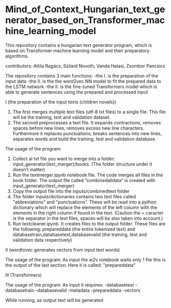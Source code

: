 # Mind_of_Context_Hungarian_text_generator_based_on_Transformer_machine_learning_model

This repository contains a hungarian text generator program, which is based on Transformer machine learning model and their preparatory algorithms.

contributors: Attila Ragács, Szilard Novoth, Vanda Halasi, Zsombor Pancsics

The repository contains 3 main functions: 
-the I. is the preparation of the input data 
-the II. is the the word2vec NN model to fit the prepared data to the LSTM network 
-the II. is the fine-tuned Transformers model which is able to generate sentences using the prepared and processed input

I (the preparation of the input texts (children novels))

1. The first merges multiple text files (utf-8 txt files) to a single file. This file will be the training, test and validation dataset.
2. The second preprocesses a text file. It expands contractions, removes spaces before new lines, removes excess new line characters. Furthermore it replaces punctuations, breaks sentences into new lines, separates words and build the training, test and validation database.


The usage of the program:

1. Collect al txt file you want to merge into a folder: input_generator(text_merger)/books. (The folder structure under it doesn’t matter)
2. Run the textmerger.ipynb notebook file. The code merges all files in the book folder. The output file called “combinedalldata” is created with input_generator(text_merger)
3. Copy the output file into the inputs/combinedtext folder
4. The folder inputs/dictionaries contains two text files called "abbreviations" and "punctuations”. These will be read into a python dictionary which will replace the elements of the left column with the elements in the right column if found in the text. (Caution the = caracter is the separator in the text files, spaces will be also taken into account.)
5. Run textcleaner.ipynb. It creates files to the output folder. These files are the following: prepareddata (the entire tokenized text) and databasetrain,databasetest,databasevalid (the training, test and validation data respectively)


II (wordtovec generates vectors from input text words)

The usage of the program: As input the w2v notebook waits only 1 file this is the output of the last section. Here it is called: "prepareddata"

III (Transformers)

The usage of the program: As input it requires: -databasetest -databasetrain -databasevalid -metadata -prepareddata -vectors

While running, as output text will be generated

